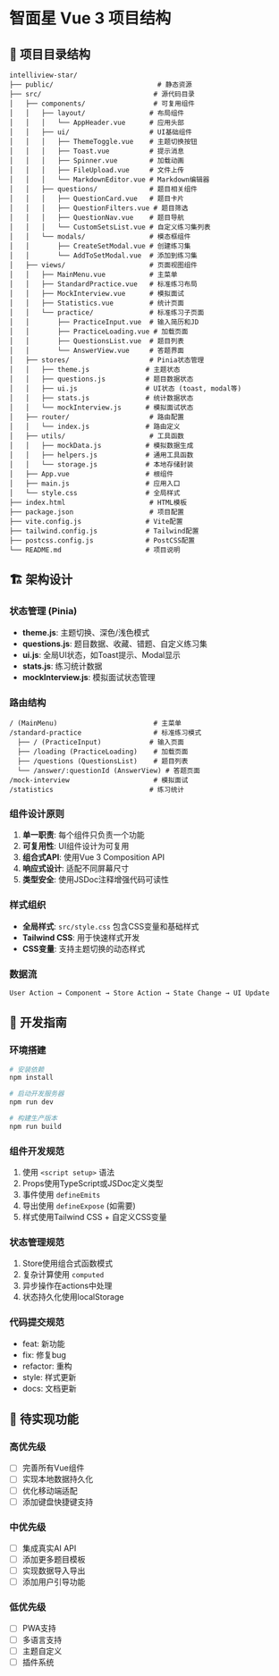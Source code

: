 # 智面星 Vue 3 项目结构

## 📁 项目目录结构

```
intelliview-star/
├── public/                          # 静态资源
├── src/                            # 源代码目录
│   ├── components/                 # 可复用组件
│   │   ├── layout/                # 布局组件
│   │   │   └── AppHeader.vue      # 应用头部
│   │   ├── ui/                    # UI基础组件
│   │   │   ├── ThemeToggle.vue    # 主题切换按钮
│   │   │   ├── Toast.vue          # 提示消息
│   │   │   ├── Spinner.vue        # 加载动画
│   │   │   ├── FileUpload.vue     # 文件上传
│   │   │   └── MarkdownEditor.vue # Markdown编辑器
│   │   ├── questions/             # 题目相关组件
│   │   │   ├── QuestionCard.vue   # 题目卡片
│   │   │   ├── QuestionFilters.vue # 题目筛选
│   │   │   ├── QuestionNav.vue    # 题目导航
│   │   │   └── CustomSetsList.vue # 自定义练习集列表
│   │   └── modals/                # 模态框组件
│   │       ├── CreateSetModal.vue # 创建练习集
│   │       └── AddToSetModal.vue  # 添加到练习集
│   ├── views/                     # 页面视图组件
│   │   ├── MainMenu.vue           # 主菜单
│   │   ├── StandardPractice.vue   # 标准练习布局
│   │   ├── MockInterview.vue      # 模拟面试
│   │   ├── Statistics.vue         # 统计页面
│   │   └── practice/              # 标准练习子页面
│   │       ├── PracticeInput.vue  # 输入简历和JD
│   │       ├── PracticeLoading.vue # 加载页面
│   │       ├── QuestionsList.vue  # 题目列表
│   │       └── AnswerView.vue     # 答题界面
│   ├── stores/                    # Pinia状态管理
│   │   ├── theme.js              # 主题状态
│   │   ├── questions.js          # 题目数据状态
│   │   ├── ui.js                 # UI状态 (toast, modal等)
│   │   ├── stats.js              # 统计数据状态
│   │   └── mockInterview.js      # 模拟面试状态
│   ├── router/                    # 路由配置
│   │   └── index.js              # 路由定义
│   ├── utils/                     # 工具函数
│   │   ├── mockData.js           # 模拟数据生成
│   │   ├── helpers.js            # 通用工具函数
│   │   └── storage.js            # 本地存储封装
│   ├── App.vue                   # 根组件
│   ├── main.js                   # 应用入口
│   └── style.css                 # 全局样式
├── index.html                     # HTML模板
├── package.json                   # 项目配置
├── vite.config.js                # Vite配置
├── tailwind.config.js            # Tailwind配置
├── postcss.config.js             # PostCSS配置
└── README.md                     # 项目说明
```

## 🏗️ 架构设计

### 状态管理 (Pinia)
- **theme.js**: 主题切换、深色/浅色模式
- **questions.js**: 题目数据、收藏、错题、自定义练习集
- **ui.js**: 全局UI状态，如Toast提示、Modal显示
- **stats.js**: 练习统计数据
- **mockInterview.js**: 模拟面试状态管理

### 路由结构
```
/ (MainMenu)                        # 主菜单
/standard-practice                  # 标准练习模式
  ├── / (PracticeInput)            # 输入页面
  ├── /loading (PracticeLoading)    # 加载页面
  ├── /questions (QuestionsList)    # 题目列表
  └── /answer/:questionId (AnswerView) # 答题页面
/mock-interview                     # 模拟面试
/statistics                        # 练习统计
```

### 组件设计原则
1. **单一职责**: 每个组件只负责一个功能
2. **可复用性**: UI组件设计为可复用
3. **组合式API**: 使用Vue 3 Composition API
4. **响应式设计**: 适配不同屏幕尺寸
5. **类型安全**: 使用JSDoc注释增强代码可读性

### 样式组织
- **全局样式**: `src/style.css` 包含CSS变量和基础样式
- **Tailwind CSS**: 用于快速样式开发
- **CSS变量**: 支持主题切换的动态样式

### 数据流
```
User Action → Component → Store Action → State Change → UI Update
```

## 🚀 开发指南

### 环境搭建
```bash
# 安装依赖
npm install

# 启动开发服务器
npm run dev

# 构建生产版本
npm run build
```

### 组件开发规范
1. 使用 `<script setup>` 语法
2. Props使用TypeScript或JSDoc定义类型
3. 事件使用 `defineEmits`
4. 导出使用 `defineExpose` (如需要)
5. 样式使用Tailwind CSS + 自定义CSS变量

### 状态管理规范
1. Store使用组合式函数模式
2. 复杂计算使用 `computed`
3. 异步操作在actions中处理
4. 状态持久化使用localStorage

### 代码提交规范
- feat: 新功能
- fix: 修复bug
- refactor: 重构
- style: 样式更新
- docs: 文档更新

## 📝 待实现功能

### 高优先级
- [ ] 完善所有Vue组件
- [ ] 实现本地数据持久化
- [ ] 优化移动端适配
- [ ] 添加键盘快捷键支持

### 中优先级
- [ ] 集成真实AI API
- [ ] 添加更多题目模板
- [ ] 实现数据导入导出
- [ ] 添加用户引导功能

### 低优先级
- [ ] PWA支持
- [ ] 多语言支持
- [ ] 主题自定义
- [ ] 插件系统 
